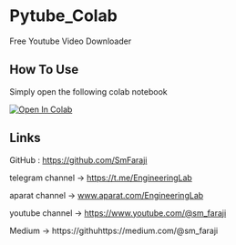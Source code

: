 # Pytube_Colab
Free Youtube Video Downloader 

## How To Use
Simply open the following colab notebook

[![Open In Colab](https://colab.research.google.com/assets/colab-badge.svg)](https://colab.research.google.com/github/SmFaraji/Pytube_Colab/blob/main/pytube.ipynb)

## Links
GitHub : https://github.com/SmFaraji

telegram channel     -> https://t.me/EngineeringLab

aparat channel       -> www.aparat.com/EngineeringLab

youtube channel      -> https://www.youtube.com/@sm_faraji

Medium               -> https://githuhttps://medium.com/@sm_faraji
